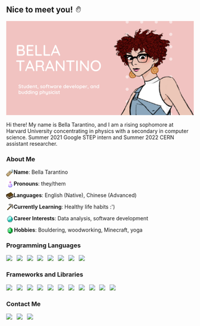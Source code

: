 ## Nice to meet you! <img height=17px src="img/hand_wave.gif">

<img src="img/header23.png">

Hi there!  My name is Bella Tarantino, and I am a rising sophomore at Harvard University concentrating in physics with a secondary in computer science.  Summer 2021 Google STEP intern and Summer 2022 CERN assistant researcher. 

### About Me

<img src="img/bulletpoints/name.png" height=20px width=20px align="left">**Name**: Bella Tarantino

<img src="img/bulletpoints/pronouns.png" height=20px width=20px align="left">**Pronouns**: they/them

<img src="img/bulletpoints/languages.png" height=20px width=20px align="left">**Languages**: English (Native), Chinese (Advanced)

<img src="img/bulletpoints/learning.png" height=20px width=20px align="left">**Currently Learning**: Healthy life habits :')

<img src="img/bulletpoints/interests.png" height=20px width=20px align="left">**Career Interests**: Data analysis, software development

<img src="img/bulletpoints/hobbies.png" height=21px width=21px align="left">**Hobbies**: Bouldering, woodworking, Minecraft, yoga

### Programming Languages

<img src="https://img.shields.io/badge/HTML5-E34F26?style=for-the-badge&logo=html5&logoColor=white">&nbsp;&nbsp;
<img src="https://img.shields.io/badge/CSS3-1572B6?style=for-the-badge&logo=css3&logoColor=white">&nbsp;&nbsp;
<img src="https://img.shields.io/badge/JavaScript-323330?style=for-the-badge&logo=javascript&logoColor=F7DF1E">&nbsp;&nbsp;
<img src="https://img.shields.io/badge/TypeScript-007ACC?style=for-the-badge&logo=typescript&logoColor=white">&nbsp;&nbsp;
<img src="https://img.shields.io/badge/Java-ED8B00?style=for-the-badge&logo=java&logoColor=white">&nbsp;&nbsp;
<img src="https://img.shields.io/badge/Kotlin-0095D5?&style=for-the-badge&logo=kotlin&logoColor=white">&nbsp;&nbsp;
<img src="https://img.shields.io/badge/LaTeX-47A141?style=for-the-badge&logo=LaTeX&logoColor=white" >&nbsp;&nbsp;
<img src="https://img.shields.io/badge/json-5E5C5C?style=for-the-badge&logo=json&logoColor=white">

### Frameworks and Libraries

<img src="https://img.shields.io/badge/PostgreSQL-316192?style=for-the-badge&logo=postgresql&logoColor=white">&nbsp;&nbsp;
<img src="https://img.shields.io/badge/MySQL-00000F?style=for-the-badge&logo=mysql&logoColor=white">&nbsp;&nbsp;
<img src="https://img.shields.io/badge/SQLite-07405E?style=for-the-badge&logo=sqlite&logoColor=white">&nbsp;&nbsp;
<img src="https://img.shields.io/badge/Node.js-339933?style=for-the-badge&logo=nodedotjs&logoColor=white">&nbsp;&nbsp;
<img src="https://img.shields.io/badge/npm-CB3837?style=for-the-badge&logo=npm&logoColor=white">&nbsp;&nbsp;
<img src="https://img.shields.io/badge/Electron-2B2E3A?style=for-the-badge&logo=electron&logoColor=9FEAF9">&nbsp;&nbsp;
<img src="https://img.shields.io/badge/Bootstrap-563D7C?style=for-the-badge&logo=bootstrap&logoColor=white">&nbsp;&nbsp;
<img src="https://img.shields.io/badge/jQuery-0769AD?style=for-the-badge&logo=jquery&logoColor=white">&nbsp;&nbsp;
<img src="https://img.shields.io/badge/GraphQl-E10098?style=for-the-badge&logo=graphql&logoColor=white">&nbsp;&nbsp;
<img src="https://img.shields.io/badge/firebase-ffca28?style=for-the-badge&logo=firebase&logoColor=black">&nbsp;&nbsp;
<img src="https://img.shields.io/badge/Git-F05032?style=for-the-badge&logo=git&logoColor=white">

### Contact Me

<a href="mailto:beetea0901@gmail.com"><img src="https://img.shields.io/badge/Gmail-D14836?style=for-the-badge&logo=gmail&logoColor=white"></a>&nbsp;&nbsp;
<a href="https://www.instagram.com/beetyrant/"><img src="https://img.shields.io/badge/Instagram-E4405F?style=for-the-badge&logo=instagram&logoColor=white"></a>&nbsp;&nbsp;
<a href="https://www.linkedin.com/in/isabella-tarantino/"><img src="https://img.shields.io/badge/LinkedIn-0077B5?style=for-the-badge&logo=linkedin&logoColor=white"></a>
